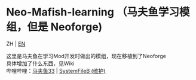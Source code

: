 # Neo-Mafish-learning （马夫鱼学习模组，但是 Neoforge)
ZH | [EN](README.EN.md)

这里是马夫鱼在学习Mod开发时做出的模组，现在移植到了Neoforge  
具体增加了什么东西，见Wiki  
哔哩哔哩：[马夫鱼33](https://space.bilibili.com/5616993) | [SystemFileB (维护)](https://space.bilibili.com/1376977060)
